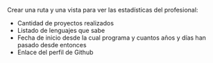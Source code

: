Crear una ruta y una vista para ver las estadísticas del profesional:
- Cantidad de proyectos realizados
- Listado de lenguajes que sabe
- Fecha de inicio  desde la cual programa y cuantos años y días han pasado desde entonces
- Enlace del perfil de Github
